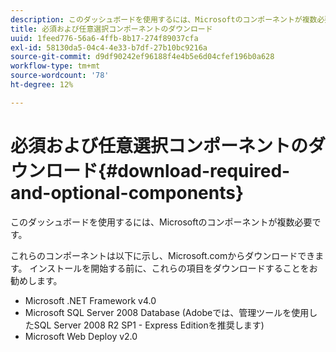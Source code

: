 ```yaml
---
description: このダッシュボードを使用するには、Microsoftのコンポーネントが複数必要です。
title: 必須および任意選択コンポーネントのダウンロード
uuid: 1feed776-56a6-4ffb-8b17-274f89037cfa
exl-id: 58130da5-04c4-4e33-b7df-27b10bc9216a
source-git-commit: d9df90242ef96188f4e4b5e6d04cfef196b0a628
workflow-type: tm+mt
source-wordcount: '78'
ht-degree: 12%

---
```


# 必須および任意選択コンポーネントのダウンロード{#download-required-and-optional-components}

このダッシュボードを使用するには、Microsoftのコンポーネントが複数必要です。

これらのコンポーネントは以下に示し、Microsoft.comからダウンロードできます。 インストールを開始する前に、これらの項目をダウンロードすることをお勧めします。

* Microsoft .NET Framework v4.0
* Microsoft SQL Server 2008 Database (Adobeでは、管理ツールを使用したSQL Server 2008 R2 SP1 - Express Editionを推奨します)
* Microsoft Web Deploy v2.0
